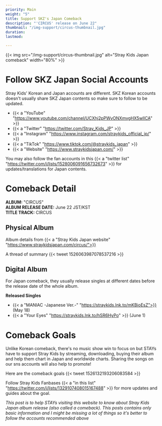 ```yaml
---
priority: Main
weight: "5"
title: Support SKZ's Japan Comeback
description: "'CIRCUS' release on June 22"
thumbnail: "/img-support/circus-thumbnail.jpg"
duration: 
lastmod: 

---
```

{{< img src="/img-support/circus-thumbnail.jpg" alt="Stray Kids Japan comeback" width="80%" >}}

# Follow SKZ Japan Social Accounts

Stray Kids' Korean and Japan accounts are different. SKZ Korean accounts doesn't usually share SKZ Japan contents so make sure to follow to be updated.

* {{< a "YouTube" "https://www.youtube.com/channel/UCXhj2pPWvONXmvgHX5wllCA" >}}
* {{< a "Twitter" "https://twitter.com/Stray_Kids_JP" >}}
* {{< a "Instagram" "https://www.instagram.com/straykids_official_jp/" >}}
* {{< a "TikTok" "https://www.tiktok.com/@straykids_japan" >}}
* {{< a "Website" "https://www.straykidsjapan.com/" >}}

You may also follow the fan accounts in this {{< a "twitter list" "https://twitter.com/i/lists/1528006091656732673" >}} for updates/translations for Japan contents.

# Comeback Detail

**ALBUM:** "CIRCUS"  
**ALBUM RELEASE DATE:** June 22 JST/KST  
**TITLE TRACK:** CIRCUS

## Physical Album

Album details from {{< a "Stray Kids Japan website" "https://www.straykidsjapan.com/circus/">}}

A thread of summary
{{< tweet 1526063987078537216 >}}

## Digital Album

For Japan comeback, they usually release singles at different dates before the release date of the whole album.

**Released Singles**

* {{< a "MANIAC -Japanese Ver.-" "https://straykids.lnk.to/mKBioEsZ">}} (May 18)
* {{< a "Your Eyes" "https://straykids.lnk.to/hSR6HyPo" >}} (June 1)

# Comeback Goals

Unlike Korean comeback, there's no music show win to focus on but STAYs have to support Stray Kids by streaming, downloading, buying their album and help them chart in Japan and worldwide charts. Sharing the songs on our sns accounts will also help to promote!

Here are the comeback goals
{{< tweet 1526132193206083584 >}}

Follow Stray Kids Fanbases {{< a "in this list" "https://twitter.com/i/lists/1329107408015167488" >}} for more updates and guides about the goal.

_This post is to help STAYs visiting this website to know about Stray Kids Japan album release (also called a comeback). This posts contains only basic information and I might be missing a lot of things so it's better to follow the accounts recommended above_